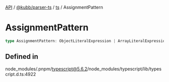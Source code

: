 [API](../../../../../packages.md) / [@kubb/parser-ts](../../../index.md) / [ts](../index.md) / AssignmentPattern

# AssignmentPattern

```ts
type AssignmentPattern: ObjectLiteralExpression | ArrayLiteralExpression;
```

## Defined in

node\_modules/.pnpm/typescript@5.6.2/node\_modules/typescript/lib/typescript.d.ts:4922
